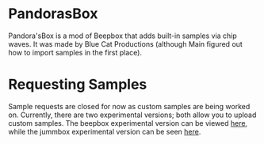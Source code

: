 # PandorasBox
Pandora'sBox is a mod of Beepbox that adds built-in samples via chip waves. It was made by Blue Cat Productions (although Main figured out how to import samples in the first place).

# Requesting Samples
Sample requests are closed for now as custom samples are being worked on.
Currently, there are two experimental versions; both allow you to upload custom samples. The beepbox experimental version can be viewed [here](https://pandoras-box.thurm64.repl.co/index.html), while the jummbox experimental version can be seen [here](https://pandoras-box.thurm64.repl.co/pandoras-jummbox.html).
